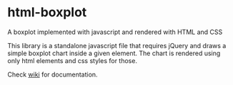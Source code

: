 # html-boxplot
A boxplot implemented with javascript and rendered with HTML and CSS

This library is a standalone javascript file that requires jQuery and draws a simple boxplot chart inside a given element.
The chart is rendered using only html elements and css styles for those.

Check [wiki](https://github.com/cityxdev/html-boxplot/wiki) for documentation.
